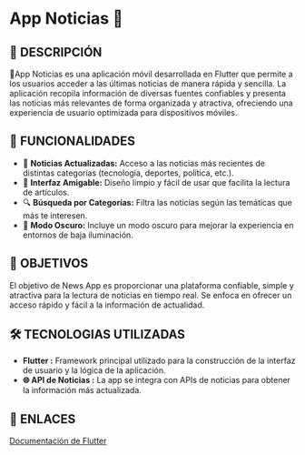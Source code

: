 # App Noticias 📱

## 📝 DESCRIPCIÓN
📱App Noticias es una aplicación móvil desarrollada en Flutter que permite a los usuarios acceder a las últimas noticias de manera rápida y sencilla. La aplicación recopila información de diversas fuentes confiables y presenta las noticias más relevantes de forma organizada y atractiva, ofreciendo una experiencia de usuario optimizada para dispositivos móviles.

## **🚀 FUNCIONALIDADES**
- 📰 **Noticias Actualizadas:** Acceso a las noticias más recientes de distintas categorías (tecnología, deportes, política, etc.).
- 📱 **Interfaz Amigable:** Diseño limpio y fácil de usar que facilita la lectura de artículos.
- 🔍 **Búsqueda por Categorías:** Filtra las noticias según las temáticas que más te interesen.
- 🌙 **Modo Oscuro:** Incluye un modo oscuro para mejorar la experiencia en entornos de baja iluminación.

## **🎯 OBJETIVOS**
El objetivo de News App es proporcionar una plataforma confiable, simple y atractiva para la lectura de noticias en tiempo real. Se enfoca en ofrecer un acceso rápido y fácil a la información de actualidad.

## **🛠️ TECNOLOGIAS UTILIZADAS**
- **Flutter :** Framework principal utilizado para la construcción de la interfaz de usuario y la lógica de la aplicación.
- **🌐 API de Noticias :** La app se integra con APIs de noticias para obtener la información más actualizada.

## **🔗 ENLACES**
[Documentación de Flutter](https://docs.flutter.dev/)


